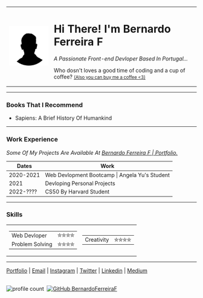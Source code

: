 <table cellpadding="20">
  <tr>
    <td><img src="./images/profile-pic.png" alt="Bernardo profile picture" width="200px" height="auto"></td>
    <td>
      <h1>Hi There! I'm Bernardo Ferreira F</h1>
      <p><em>A Passionate Front-end Devloper Based In Portugal...</em></p>
      <p>Who dosn't loves a good time of coding and a cup of coffee? <a href="https://www.buymeacoffee.com/bernardferreirf" target="_blank"><small>(Also you can buy me a coffee &lt;3)</small></a></p>
    </td>
  </tr>
</table>
<hr>
<h3>Books That I Recommend</h3>
<ul>
  <li>Sapiens: A Brief History Of Humankind</li>
</ul>
<hr>
<h3>Work Experience</h3>
<table>
  <thead>
    <tr>
      <th>Dates</th>
      <th>Work</th>
    </tr>
  </thead>
  <tbody>
    <tr>
      <td>2020-2021</td>
      <td>Web Devlopment Bootcamp | Angela Yu's Student</td>
    </tr>
    <tr>
      <td>2021</td>
      <td>Devloping Personal Projects</td>
    </tr>
    <!--<tr>
      <td>2022</td>
      <td>First Medium Article Published <a href="#" target="_blank">(read here)</a></td>
    </tr>-->
    <tr>
      <td>2022-????</td>
      <td>CS50 By Harvard Student</td>
    </tr>
    <p><em>Some Of My Projects Are Available At <a href="https://bernardoferreiraf.github.io/Portfolio">Bernardo Ferreira F | Portfolio.</a></em></p>
  </tbody>
</table>
<hr>
<h3>Skills</h3>
<table>
  <tr>
    <td>
      <table>
        <tr>
          <td>Web Devloper</td>
          <td>⛤⛤⛤⛤</td>
        </tr>
        <tr>
          <td>Problem Solving</td>
          <td> ⛤⛤⛤⛤</td>
        </tr>
      </table>
    </td>
    <td>
      <table>
        <tr>
          <td>Creativity</td>
          <td> ⛤⛤⛤⛤</td>
        </tr>
      </table>
    </td>
  </tr>
</table>
<hr>
<a href="https://bernardoferreiraf.github.io/Portfolio" target="_blank">Portfolio</a> |
<a href="mailto:bernardoferreiraf@hotmail.com" target="_blank">Email</a> |
<a href="https://instagram.com/bernardferreirf" target="_blank">Instagram</a> |
<a href="https://twitter.com/bernardferreirf" target="_blank">Twitter</a> |
<a href="https://linkedin.com/in/bernardoferreiraf" target="_blank">Linkedin</a> |
<a href="https://medium.com/bernardoferreiraf" target="_blank">Medium</a>
<br>
<br />

![profile count](https://komarev.com/ghpvc/?username=bernardoferreiraf&color=blue)&nbsp;
[![GitHub BernardoFerreiraF](https://img.shields.io/github/followers/bernardoferreiraf?label=follow&style=social)](https://github.com/bernardoferreiraf)&nbsp;
